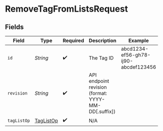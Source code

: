 # RemoveTagFromListsRequest


## Fields

| Field                                               | Type                                                | Required                                            | Description                                         | Example                                             |
| --------------------------------------------------- | --------------------------------------------------- | --------------------------------------------------- | --------------------------------------------------- | --------------------------------------------------- |
| `id`                                                | *String*                                            | :heavy_check_mark:                                  | The Tag ID                                          | abcd1234-ef56-gh78-ij90-abcdef123456                |
| `revision`                                          | *String*                                            | :heavy_check_mark:                                  | API endpoint revision (format: YYYY-MM-DD[.suffix]) |                                                     |
| `tagListOp`                                         | [TagListOp](../../models/components/TagListOp.md)   | :heavy_check_mark:                                  | N/A                                                 |                                                     |